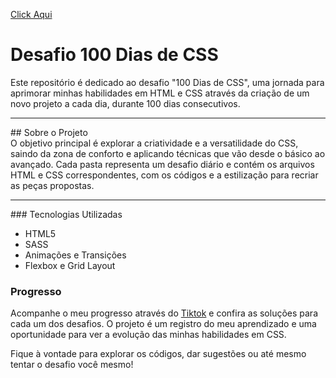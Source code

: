 <a target="_blank" href="https://alyssondemari.github.io/CSS-100/">Click Aqui</a>

# Desafio 100 Dias de CSS <br>
Este repositório é dedicado ao desafio "100 Dias de CSS", uma jornada para aprimorar minhas habilidades em HTML e CSS através da criação de um novo projeto a cada dia, durante 100 dias consecutivos.
<hr>
## Sobre o Projeto <br>
O objetivo principal é explorar a criatividade e a versatilidade do CSS, saindo da zona de conforto e aplicando técnicas que vão desde o básico ao avançado. Cada pasta representa um desafio diário e contém os arquivos HTML e CSS correspondentes, com os códigos e a estilização para recriar as peças propostas.
<hr>
### Tecnologias Utilizadas
<ul>
  <li>HTML5</li>
  <li>SASS</li>
  <li>Animações e Transições</li>
  <li>Flexbox e Grid Layout</li>
</ul>

### Progresso
Acompanhe o meu progresso através do <a target="_blank" href="https://www.tiktok.com/@beginner__dev?lang=pt-BR">Tiktok</a> e confira as soluções para cada um dos desafios. O projeto é um registro do meu aprendizado e uma oportunidade para ver a evolução das minhas habilidades em CSS.

Fique à vontade para explorar os códigos, dar sugestões ou até mesmo tentar o desafio você mesmo!
